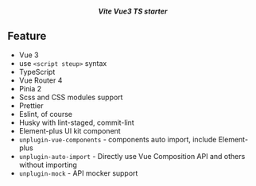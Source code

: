 <h5 align='center'>
<b>Vite Vue3 TS starter</b>
</h5>

## Feature

- Vue 3
- use `<script steup>` syntax
- TypeScript
- Vue Router 4
- Pinia 2
- Scss and CSS modules support
- Prettier
- Eslint, of course
- Husky with lint-staged, commit-lint
- Element-plus UI kit component
- `unplugin-vue-components` - components auto import, include Element-plus
- `unplugin-auto-import` - Directly use Vue Composition API and others without importing
- `unplugin-mock` - API mocker support
